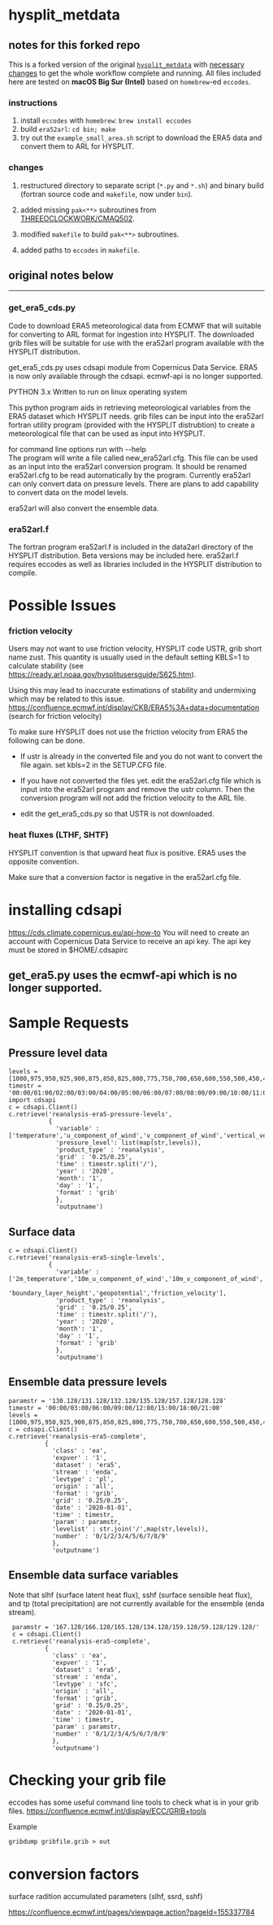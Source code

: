 
# hysplit_metdata

## notes for this forked repo
This is a forked version of the original [`hysplit_metdata`](https://github.com/amcz/hysplit_metdata) with [necessary changes](#changes) to get the whole workflow complete and running.
All files included here are tested on **macOS Big Sur (Intel)** based on `homebrew`-ed `eccodes`.

### instructions

1. install `eccodes` with `homebrew`: `brew install eccodes`
2. build `era52arl`: `cd bin; make`
3. try out the `example_small_area.sh` script to download the ERA5 data and convert them to ARL for HYSPLIT.
### changes

1. restructured directory to separate script (`*.py` and `*.sh`) and binary build (fortran source code and `makefile`, now under `bin`).
1. added missing `pak<**>` subroutines from [THREEOCLOCKWORK/CMAQ502](https://github.com/THREEOCLOCKWORK/CMAQ502).

2. modified `makefile` to build `pak<**>` subroutines.

3. added paths to `eccodes` in `makefile`.

## original notes below

---
### get_era5_cds.py
Code to download ERA5 meteorological data from ECMWF that will suitable for converting to ARL format for ingestion into HYSPLIT.
The downloaded grib files will be suitable for use with the era52arl program available with the HYSPLIT distribution.

get_era5_cds.py uses cdsapi module from Copernicus Data Service.
ERA5 is now  only available through the cdsapi.
ecmwf-api is no longer supported.

PYTHON 3.x
Written to run on linux operating system

This python program aids in retrieving  meteorological variables from the ERA5 dataset which HYSPLIT needs.
grib files can be input into the era52arl fortran utility program (provided with the HYSPLIT distrubtion)
to create a meteorological file that can be used
as input into HYSPLIT.

for command line options run with --help <br>
The program will write a file called new_era52arl.cfg. This file can be used as an input into the era52arl conversion program.
It should be renamed  era52arl.cfg  to be read automatically by the program.
Currently era52arl can only convert data on pressure levels.
There are plans to add capability to convert data on the model levels.

era52arl will also convert the ensemble data.

### era52arl.f
The fortran program era52arl.f is included in the data2arl directory of the HYSPLIT distribution.
Beta versions may be included here. era52arl.f requires eccodes as well as libraries included in the HYSPLIT distribution
to compile.

# Possible Issues

### friction velocity
Users may not want to use friction velocity, HYSPLIT code USTR, grib short name zust.
This quantity is usually used in the default setting KBLS=1 to calculate stability (see https://ready.arl.noaa.gov/hysplitusersguide/S625.htm).

Using this may lead to inaccurate estimations of stability and undermixing which may be related to this issue.
https://confluence.ecmwf.int/display/CKB/ERA5%3A+data+documentation (search for friction velocity)

To make sure HYSPLIT does not use the friction velocity from ERA5 the following can be done.

* If ustr is already in the converted file and you do not want to convert the file again. set kbls=2 in the SETUP.CFG file.

* If you have not converted the files yet.
edit the era52arl.cfg file which is input into the era52arl program and remove the ustr column. Then the conversion program will not add the friction velocity to the ARL file.

* edit the get_era5_cds.py so that USTR is not downloaded.

### heat fluxes (LTHF, SHTF)

HYSPLIT convention is that upward heat flux is positive. ERA5 uses the opposite convention.

Make sure that a conversion factor is negative in the era52arl.cfg file.


# installing cdsapi
https://cds.climate.copernicus.eu/api-how-to
You will need to create an account with Copernicus Data Service to receive an api key.
The api key must be stored in $HOME/.cdsapirc

## get_era5.py uses the ecmwf-api which is no longer supported.

# Sample Requests

## Pressure level data
    levels = [1000,975,950,925,900,875,850,825,800,775,750,700,650,600,550,500,450,400,350,300,250,225,200,175,150,125,100,70,50,30,20,10,7,5,3,2,1]
    timestr = '00:00/01:00/02:00/03:00/04:00/05:00/06:00/07:00/08:00/09:00/10:00/11:00/12:00/13:00/14:00/15:00/16:00/17:00/18:00/19:00/20:00/21:00/22:00/23:00'
    import cdsapi
    c = cdsapi.Client()
    c.retrieve('reanalysis-era5-pressure-levels',
               {
                 'variable' : ['temperature','u_component_of_wind','v_component_of_wind','vertical_velocity','relative_humidity','geopotential'],
                 'pressure_level': list(map(str,levels)),
                 'product_type' : 'reanalysis',
                 'grid' : '0.25/0.25',
                 'time' : timestr.split('/'),
                 'year' : '2020',
                 'month': '1',
                 'day' : '1',
                 'format' : 'grib'
                 },
                 'outputname')

## Surface data
    c = cdsapi.Client()
    c.retrieve('reanalysis-era5-single-levels',
               {
                 'variable' : ['2m_temperature','10m_u_component_of_wind','10m_v_component_of_wind','surface_pressure',\
                               'boundary_layer_height','geopotential','friction_velocity'],
                 'product_type' : 'reanalysis',
                 'grid' : '0.25/0.25',
                 'time' : timestr.split('/'),
                 'year' : '2020',
                 'month': '1',
                 'day' : '1',
                 'format' : 'grib'
                 },
                 'outputname')

## Ensemble data pressure levels
    paramstr = '130.128/131.128/132.128/135.128/157.128/128.128'
    timestr = '00:00/03:00/06:00/09:00/12:00/15:00/18:00/21:00'
    levels = [1000,975,950,925,900,875,850,825,800,775,750,700,650,600,550,500,450,400,350,300,250,225,200,175,150,125,100,70,50,30,20,10,7,5,3,2,1]
    c = cdsapi.Client()
    c.retrieve('reanalysis-era5-complete',
              {
                'class' : 'ea',
                'expver' : '1',
                'dataset' : 'era5',
                'stream' : 'enda',
                'levtype' : 'pl',
                'origin' : 'all',
                'format' : 'grib',
                'grid' : '0.25/0.25',
                'date' : '2020-01-01',
                'time' : timestr,
                'param' : paramstr,
                'levelist' : str.join('/',map(str,levels)),
                'number' : '0/1/2/3/4/5/6/7/8/9'
                },
                'outputname')

## Ensemble data surface variables

Note that slhf (surface latent heat flux), sshf (surface sensible heat flux), and tp (total precipitation) are not
currently available for the ensemble (enda stream).

     paramstr = '167.128/166.128/165.128/134.128/159.128/59.128/129.128/'
     c = cdsapi.Client()
     c.retrieve('reanalysis-era5-complete',
              {
                'class' : 'ea',
                'expver' : '1',
                'dataset' : 'era5',
                'stream' : 'enda',
                'levtype' : 'sfc',
                'origin' : 'all',
                'format' : 'grib',
                'grid' : '0.25/0.25',
                'date' : '2020-01-01',
                'time' : timestr,
                'param' : paramstr,
                'number' : '0/1/2/3/4/5/6/7/8/9'
                },
                'outputname')


# Checking your grib file

eccodes has some useful command line tools to check what is in your grib files.
https://confluence.ecmwf.int/display/ECC/GRIB+tools

Example

    gribdump gribfile.grib > out

# conversion factors

surface radition accumulated parameters (slhf, ssrd, sshf)

https://confluence.ecmwf.int/pages/viewpage.action?pageId=155337784
